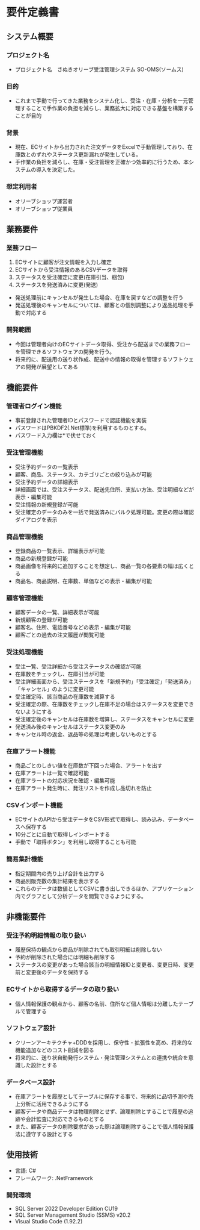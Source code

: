 # 要件定義書
## システム概要
### プロジェクト名
- プロジェクト名　さぬきオリーブ受注管理システム SO-OMS(ソームス)

### 目的
- これまで手動で行ってきた業務をシステム化し、受注・在庫・分析を一元管理することで手作業の負担を減らし、業務拡大に対応できる基盤を構築することが目的

### 背景
- 現在、ECサイトから出力された注文データをExcelで手動管理しており、在庫数とのずれやステータス更新漏れが発生している。
- 手作業の負担を減らし、在庫・受注管理を正確かつ効率的に行うため、本システムの導入を決定した。

### 想定利用者
- オリーブショップ運営者
- オリーブショップ従業員

## 業務要件
### 業務フロー
1. ECサイトに顧客が注文情報を入力し確定
2. ECサイトから受注情報のあるCSVデータを取得
3. ステータスを受注確定に変更(在庫引当、梱包)
4. ステータスを発送済みに変更(発送)
- 発送処理前にキャンセルが発生した場合、在庫を戻すなどの調整を行う
- 発送処理後のキャンセルについては、顧客との個別調整により返品処理を手動で対応する

### 開発範囲
- 今回は管理者向けのECサイトデータ取得、受注から配送までの業務フローを管理できるソフトウェアの開発を行う。
- 将来的に、配送用の送り状作成、配送中の情報の取得を管理するソフトウェアの開発が展望としてある

## 機能要件
### 管理者ログイン機能
- 事前登録された管理者IDとパスワードで認証機能を実装
- パスワードはPBKDF2(.Net標準)を利用するものとする。
- パスワード入力欄は*で伏せておく

### 受注管理機能
- 受注予約データの一覧表示
- 顧客、商品、ステータス、カテゴリごとの絞り込みが可能
- 受注予約データの詳細表示
- 詳細画面では、受注ステータス、配送先住所、支払い方法、受注明細などが表示・編集可能
- 受注情報の新規登録が可能
- 受注確定のデータのみを一括で発送済みにバルク処理可能。変更の際は確認ダイアログを表示

### 商品管理機能
- 登録商品の一覧表示、詳細表示が可能
- 商品の新規登録が可能
- 商品画像を将来的に追加することを想定し、商品一覧の各要素の幅は広くとる
- 商品名、商品説明、在庫数、単価などの表示・編集が可能

### 顧客管理機能
- 顧客データの一覧、詳細表示が可能
- 新規顧客の登録が可能
- 顧客名、住所、電話番号などの表示・編集が可能
- 顧客ごとの過去の注文履歴が閲覧可能

### 受注処理機能
- 受注一覧、受注詳細から受注ステータスの確認が可能
- 在庫数をチェックし、在庫引当が可能
- 受注詳細画面から、受注ステータスを「新規予約」「受注確定」「発送済み」「キャンセル」のように変更可能
- 受注確定時、該当商品の在庫数を減算する
- 受注確定の際、在庫数をチェックし在庫不足の場合はステータスを変更できないようにする
- 受注確定後のキャンセルは在庫数を増算し、ステータスをキャンセルに変更
- 発送済み後のキャンセルはステータス変更のみ
- キャンセル時の返金、返品等の処理は考慮しないものとする

### 在庫アラート機能
- 商品ごとのしきい値を在庫数が下回った場合、アラートを出す
- 在庫アラートは一覧で確認可能
- 在庫アラートの対応状況を確認・編集可能
- 在庫アラート発生時に、発注リストを作成し品切れを防止

### CSVインポート機能
- ECサイトのAPIから受注データをCSV形式で取得し、読み込み、データベースへ保存する
- 10分ごとに自動で取得しインポートする
- 手動で「取得ボタン」を利用し取得することも可能

### 簡易集計機能
- 指定期間内の売り上げ合計を出力する
- 商品別販売数の集計結果を表示する
- これらのデータは数値としてCSVに書き出しできるほか、アプリケーション内でグラフとして分析データを閲覧できるようにする。

## 非機能要件
### 受注予約明細情報の取り扱い
- 履歴保持の観点から商品が削除されても取引明細は削除しない
- 予約が削除された場合には明細も削除する
- ステータスの変更があった場合該当の明細情報IDと変更者、変更日時、変更前と変更後のデータを保持する

### ECサイトから取得するデータの取り扱い
- 個人情報保護の観点から、顧客の名前、住所など個人情報は分離したテーブルで管理する

### ソフトウェア設計
- クリーンアーキテクチャ+DDDを採用し、保守性・拡張性を高め、将来的な機能追加などのコスト削減を図る
- 将来的に、送り状自動発行システム・発注管理システムとの連携や統合を意識した設計とする

### データベース設計
- 在庫アラートを履歴としてテーブルに保存する事で、将来的に品切予測や売上分析に活用できるようにする
- 顧客データや商品データは物理削除とせず、論理削除とすることで履歴の追跡や会計監査に対応できるものとする
- また、顧客データの削除要求があった際は論理削除することで個人情報保護法に遵守する設計とする

## 使用技術
- 言語: C#
- フレームワーク: .NetFramework
### 開発環境
-  SQL Server 2022 Developer Edition CU19
- SQL Server Management Studio (SSMS) v20.2 
- Visual Studio Code (1.92.2) 
